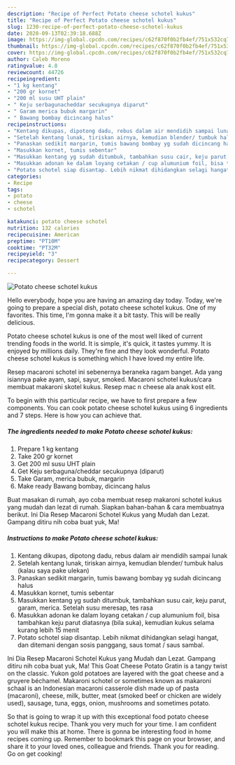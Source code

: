 ```yaml
---
description: "Recipe of Perfect Potato cheese schotel kukus"
title: "Recipe of Perfect Potato cheese schotel kukus"
slug: 1230-recipe-of-perfect-potato-cheese-schotel-kukus
date: 2020-09-13T02:39:18.688Z
image: https://img-global.cpcdn.com/recipes/c62f870f0b2fb4ef/751x532cq70/potato-cheese-schotel-kukus-foto-resep-utama.jpg
thumbnail: https://img-global.cpcdn.com/recipes/c62f870f0b2fb4ef/751x532cq70/potato-cheese-schotel-kukus-foto-resep-utama.jpg
cover: https://img-global.cpcdn.com/recipes/c62f870f0b2fb4ef/751x532cq70/potato-cheese-schotel-kukus-foto-resep-utama.jpg
author: Caleb Moreno
ratingvalue: 4.8
reviewcount: 44726
recipeingredient:
- "1 kg kentang"
- "200 gr kornet"
- "200 ml susu UHT plain"
- " Keju serbagunacheddar secukupnya diparut"
- " Garam merica bubuk margarin"
- " Bawang bombay dicincang halus"
recipeinstructions:
- "Kentang dikupas, dipotong dadu, rebus dalam air mendidih sampai lunak"
- "Setelah kentang lunak, tiriskan airnya, kemudian blender/ tumbuk halus (kalau saya pake ulekan)"
- "Panaskan sedikit margarin, tumis bawang bombay yg sudah dicincang halus"
- "Masukkan kornet, tumis sebentar"
- "Masukkan kentang yg sudah ditumbuk, tambahkan susu cair, keju parut, garam, merica. Setelah susu meresap, tes rasa"
- "Masukkan adonan ke dalam loyang cetakan / cup alumunium foil, bisa tambahkan keju parut diatasnya (bila suka), kemudian kukus selama kurang lebih 15 menit"
- "Potato schotel siap disantap. Lebih nikmat dihidangkan selagi hangat, dan ditemani dengan sosis panggang, saus tomat / saus sambal."
categories:
- Recipe
tags:
- potato
- cheese
- schotel

katakunci: potato cheese schotel 
nutrition: 132 calories
recipecuisine: American
preptime: "PT10M"
cooktime: "PT32M"
recipeyield: "3"
recipecategory: Dessert

---
```



![Potato cheese schotel kukus](https://img-global.cpcdn.com/recipes/c62f870f0b2fb4ef/751x532cq70/potato-cheese-schotel-kukus-foto-resep-utama.jpg)

Hello everybody, hope you are having an amazing day today. Today, we're going to prepare a special dish, potato cheese schotel kukus. One of my favorites. This time, I'm gonna make it a bit tasty. This will be really delicious.

Potato cheese schotel kukus is one of the most well liked of current trending foods in the world. It is simple, it's quick, it tastes yummy. It is enjoyed by millions daily. They're fine and they look wonderful. Potato cheese schotel kukus is something which I have loved my entire life.

Resep macaroni schotel ini sebenernya beraneka ragam banget. Ada yang isiannya pake ayam, sapi, sayur, smoked. Macaroni schotel kukus/cara membuat makaroni skotel kukus. Resep mac n cheese ala anak kost elit.


To begin with this particular recipe, we have to first prepare a few components. You can cook potato cheese schotel kukus using 6 ingredients and 7 steps. Here is how you can achieve that.

<!--inarticleads1-->

##### The ingredients needed to make Potato cheese schotel kukus:

1. Prepare 1 kg kentang
1. Take 200 gr kornet
1. Get 200 ml susu UHT plain
1. Get  Keju serbaguna/cheddar secukupnya (diparut)
1. Take  Garam, merica bubuk, margarin
1. Make ready  Bawang bombay, dicincang halus


Buat masakan di rumah, ayo coba membuat resep makaroni schotel kukus yang mudah dan lezat di rumah. Siapkan bahan-bahan &amp; cara membuatnya berikut. Ini Dia Resep Macaroni Schotel Kukus yang Mudah dan Lezat. Gampang ditiru nih coba buat yuk, Ma! 

<!--inarticleads2-->

##### Instructions to make Potato cheese schotel kukus:

1. Kentang dikupas, dipotong dadu, rebus dalam air mendidih sampai lunak
1. Setelah kentang lunak, tiriskan airnya, kemudian blender/ tumbuk halus (kalau saya pake ulekan)
1. Panaskan sedikit margarin, tumis bawang bombay yg sudah dicincang halus
1. Masukkan kornet, tumis sebentar
1. Masukkan kentang yg sudah ditumbuk, tambahkan susu cair, keju parut, garam, merica. Setelah susu meresap, tes rasa
1. Masukkan adonan ke dalam loyang cetakan / cup alumunium foil, bisa tambahkan keju parut diatasnya (bila suka), kemudian kukus selama kurang lebih 15 menit
1. Potato schotel siap disantap. Lebih nikmat dihidangkan selagi hangat, dan ditemani dengan sosis panggang, saus tomat / saus sambal.


Ini Dia Resep Macaroni Schotel Kukus yang Mudah dan Lezat. Gampang ditiru nih coba buat yuk, Ma! This Goat Cheese Potato Gratin is a tangy twist on the classic. Yukon gold potatoes are layered with the goat cheese and a gruyere béchamel. Makaroni schotel or sometimes known as makaroni schaal is an Indonesian macaroni casserole dish made up of pasta (macaroni), cheese, milk, butter, meat (smoked beef or chicken are widely used), sausage, tuna, eggs, onion, mushrooms and sometimes potato. 

So that is going to wrap it up with this exceptional food potato cheese schotel kukus recipe. Thank you very much for your time. I am confident you will make this at home. There is gonna be interesting food in home recipes coming up. Remember to bookmark this page on your browser, and share it to your loved ones, colleague and friends. Thank you for reading. Go on get cooking!
